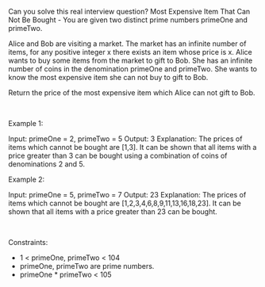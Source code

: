 Can you solve this real interview question? Most Expensive Item That Can Not Be Bought - You are given two distinct prime numbers primeOne and primeTwo.

Alice and Bob are visiting a market. The market has an infinite number of items, for any positive integer x there exists an item whose price is x. Alice wants to buy some items from the market to gift to Bob. She has an infinite number of coins in the denomination primeOne and primeTwo. She wants to know the most expensive item she can not buy to gift to Bob.

Return the price of the most expensive item which Alice can not gift to Bob.

 

Example 1:


Input: primeOne = 2, primeTwo = 5
Output: 3
Explanation: The prices of items which cannot be bought are [1,3]. It can be shown that all items with a price greater than 3 can be bought using a combination of coins of denominations 2 and 5.


Example 2:


Input: primeOne = 5, primeTwo = 7
Output: 23
Explanation: The prices of items which cannot be bought are [1,2,3,4,6,8,9,11,13,16,18,23]. It can be shown that all items with a price greater than 23 can be bought.


 

Constraints:

 * 1 < primeOne, primeTwo < 104
 * primeOne, primeTwo are prime numbers.
 * primeOne * primeTwo < 105
